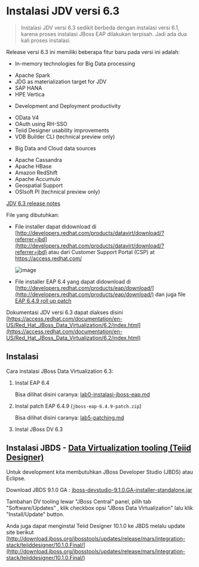 
# Instalasi JDV versi 6.3

> Instalasi JDV versi 6.3 sedikit berbeda dengan instalasi versi 6.1, karena proses instalasi JBoss EAP dilakukan terpisah. Jadi ada dua kali proses instalasi.


 Release versi 6.3 ini memiliki beberapa fitur baru pada versi ini adalah:

* In-memory technologies for Big Data processing
 - Apache Spark
 - JDG as materialization target for JDV
 - SAP HANA
 - HPE Vertica
* Development and Deployment productivity
 - OData V4
 - OAuth using RH-SSO
 - Teiid Designer usability improvements
 - VDB Builder CLI (technical preview only)
* Big Data and Cloud data sources
 - Apache Cassandra
 - Apache HBase
 - Amazon RedShift
 - Apache Accumulo
 - Geospatial Support
 - OSIsoft PI (technical preview only)

[JDV 6.3 release notes](https://access.redhat.com/documentation/en/red-hat-jboss-data-virtualization/6.3/paged/release-notes/)

File yang dibutuhkan:

- File installer dapat didownload di [http://developers.redhat.com/products/datavirt/download/?referrer=jbd](http://developers.redhat.com/products/datavirt/download/?referrer=jbd) atau dari Customer Support Portal (CSP) at https://access.redhat.com/

   ![image](https://cloud.githubusercontent.com/assets/3068071/18037488/db7c88e2-6daf-11e6-8eca-d8f19762b20a.png)

- File installer EAP 6.4 yang dapat didownload di [http://developers.redhat.com/products/eap/download/](http://developers.redhat.com/products/eap/download/) dan juga file [EAP 6.4.9 roll up patch](https://access.redhat.com/jbossnetwork/restricted/softwareDownload.html?softwareId=39353)

Dokumentasi JDV versi 6.3 dapat diakses disini [https://access.redhat.com/documentation/en-US/Red_Hat_JBoss_Data_Virtualization/6.2/index.html](https://access.redhat.com/documentation/en-US/Red_Hat_JBoss_Data_Virtualization/6.2/index.html)

## Instalasi 

Cara instalasi JBoss Data Virtualization 6.3:

1. Instal EAP 6.4
   
   Bisa dilihat disini caranya: [lab0-instalasi-jboss-eap.md](https://github.com/ejlp12/jboss-eap-workshop-site/blob/master/lab0-instalasi-jboss-eap.md)

2. Instal patch EAP 6.4.9 (`jboss-eap-6.4.9-patch.zip`) 
   
   Bisa dilihat disini caranya: [lab5-patching.md](https://github.com/ejlp12/jboss-eap-workshop-site/blob/master/lab5-patching.md)

3. Instal JBoss DV 6.3 
   
    

## Instalasi JBDS - [Data Virtualization tooling (Teiid Designer)](http://teiiddesigner.jboss.org/designer_summary/downloads.html) 

Untuk development kita membutuhkan JBoss Developer Studio (JBDS) atau Eclipse.

Download JBDS 9.1.0 GA : [jboss-devstudio-9.1.0.GA-installer-standalone.jar](https://developers.redhat.com/download-manager/file/jboss-devstudio-9.1.0.GA-installer-standalone.jar)

Tambahan DV tooling lewar "JBoss Central" panel, pilih tab "Software/Updates" , klik checkbox opsi "JBoss Data Virtualization" lalu klik "Install/Update" button.

Anda juga dapat menginstal Teiid Designer 10.1.0 ke JBDS melalu update site berikut [http://download.jboss.org/jbosstools/updates/release/mars/integration-stack/teiiddesigner/10.1.0.Final/](http://download.jboss.org/jbosstools/updates/release/mars/integration-stack/teiiddesigner/10.1.0.Final/)
